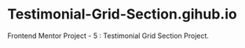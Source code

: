 # Testimonial-Grid-Section.gihub.io
Frontend Mentor Project - 5 : Testimonial Grid Section Project.
